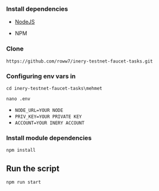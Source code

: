 ### Install dependencies

- [NodeJS](https://nodejs.org/en/)

- NPM

### Clone
```
https://github.com/roww7/inery-testnet-faucet-tasks.git
```

### Configuring env vars in
```
cd inery-testnet-faucet-tasks\mehmet
```
```
nano .env
```

- `NODE_URL=YOUR NODE`
- `PRIV_KEY=YOUR PRIVATE KEY`
- `ACCOUNT=YOUR INERY ACCOUNT`

### Install module dependencies
```
npm install
```
## Run the script
```
npm run start
```
